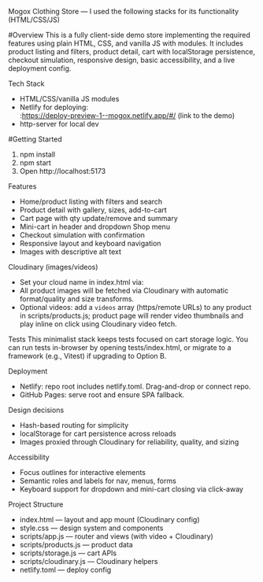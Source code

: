 Mogox Clothing Store — I used the following stacks for its functionality (HTML/CSS/JS)

#Overview
This is a fully client-side demo store implementing the required features using plain HTML, CSS, and vanilla JS with modules. It includes product listing and filters, product detail, cart with localStorage persistence, checkout simulation, responsive design, basic accessibility, and a live deployment config.

Tech Stack
- HTML/CSS/vanilla JS modules
- Netlify  for deploying:  
 :https://deploy-preview-1--mogox.netlify.app/#/ (link to the demo)
- http-server for local dev

#Getting Started
1. npm install
2. npm start
3. Open http://localhost:5173

Features
- Home/product listing with filters and search
- Product detail with gallery, sizes, add-to-cart
- Cart page with qty update/remove and summary
- Mini-cart in header and dropdown Shop menu
- Checkout simulation with confirmation
- Responsive layout and keyboard navigation
- Images with descriptive alt text

Cloudinary (images/videos)
- Set your cloud name in index.html via:
  <script>window.MOGOX_CLOUDINARY_CLOUD = 'YOUR_CLOUD_NAME';</script>
- All product images will be fetched via Cloudinary with automatic format/quality and size transforms.
- Optional videos: add a `videos` array (https/remote URLs) to any product in scripts/products.js; product page will render video thumbnails and play inline on click using Cloudinary video fetch.

Tests
This minimalist stack keeps tests focused on cart storage logic. You can run tests in-browser by opening tests/index.html, or migrate to a framework (e.g., Vitest) if upgrading to Option B.

Deployment
- Netlify: repo root includes netlify.toml. Drag-and-drop or connect repo.
- GitHub Pages: serve root and ensure SPA fallback.

Design decisions
- Hash-based routing for simplicity
- localStorage for cart persistence across reloads
- Images proxied through Cloudinary for reliability, quality, and sizing

Accessibility
- Focus outlines for interactive elements
- Semantic roles and labels for nav, menus, forms
- Keyboard support for dropdown and mini-cart closing via click-away

Project Structure
- index.html — layout and app mount (Cloudinary config)
- style.css — design system and components
- scripts/app.js — router and views (with video + Cloudinary)
- scripts/products.js — product data
- scripts/storage.js — cart APIs
- scripts/cloudinary.js — Cloudinary helpers
- netlify.toml — deploy config

